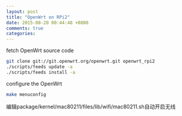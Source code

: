 ```yaml
---
layout: post
title: "OpenWrt on RPi2"
date: 2015-08-20 00:44:48 +0800
comments: true
categories:
---
```

fetch OpenWrt source code
```sh
git clone git://git.openwrt.org/openwrt.git openwrt_rpi2
./scripts/feeds update -a
./scripts/feeds install -a
```
configure the OpenWrt
```sh
make menuconfig
```

编辑package/kernel/mac80211/files/lib/wifi/mac80211.sh自动开启无线
